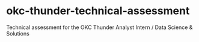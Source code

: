 # okc-thunder-technical-assessment
Technical assessment for the OKC Thunder Analyst Intern / Data Science &amp; Solutions
